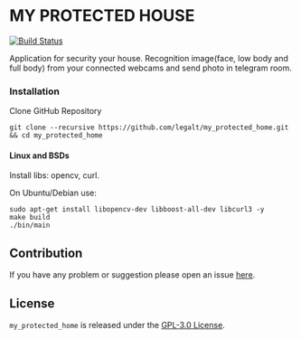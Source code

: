 MY PROTECTED HOUSE
============================

[![Build Status](https://travis-ci.org/legalt/my_protected_home.svg?branch=master)](https://travis-ci.org/legalt/my_protected_home)

Application for security your house.
Recognition image(face, low body and full body) from your connected webcams and send photo in telegram room.

### Installation

Clone GitHub Repository

    git clone --recursive https://github.com/legalt/my_protected_home.git && cd my_protected_home

#### Linux and BSDs

Install libs: opencv, curl.

On Ubuntu/Debian use: 

    sudo apt-get install libopencv-dev libboost-all-dev libcurl3 -y
    make build
    ./bin/main


## Contribution ##

If you have any problem or suggestion please open an issue [here](https://github.com/legalt/my_protected_home/issues).

## License ##

`my_protected_home` is released under the [GPL-3.0 License](http://opensource.org/licenses/GPL-3.0).
